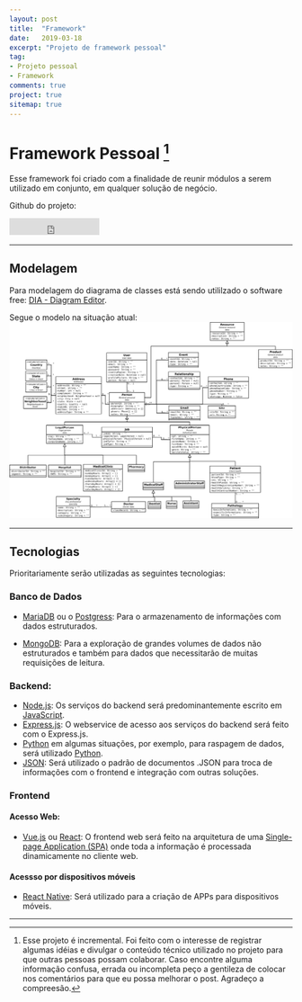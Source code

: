 ```yaml
---
layout: post
title:  "Framework"
date:   2019-03-18
excerpt: "Projeto de framework pessoal"
tag: 
- Projeto pessoal
- Framework
comments: true
project: true
sitemap: true
---
```


# Framework Pessoal [^bignote]

Esse framework foi criado com a finalidade de reunir módulos a serem utilizado em conjunto, em qualquer solução de negócio.

Github do projeto:
<iframe src="https://ghbtns.com/github-btn.html?user=felipetavaresmelo&repo=framework&type=star&count=true&size=large" frameborder="0" scrolling="0" width="160px" height="30px"></iframe>

---

## Modelagem

Para modelagem do diagrama de classes está sendo utililzado o software free: [DIA - Diagram Editor](http://dia-installer.de/).

Segue o modelo na situação atual:
[![Diagrama de classes do projeto.](/assets/img/framework/2019-06-18_uml-class-diagram.png "Diagrama de classes do projeto")](https://raw.githubusercontent.com/felipetavaresmelo/felipetavaresmelo.github.io/master/assets/img/framework/2019-06-18_uml-class-diagram.png)

---

## Tecnologias

Prioritariamente serão utilizadas as seguintes tecnologias:

### Banco de Dados

- [MariaDB](https://mariadb.org/) ou o [Postgress](https://www.postgresql.org/): Para o armazenamento de informações com dados estruturados.

- [MongoDB](https://www.mongodb.com/): Para a exploração de grandes volumes de dados não estruturados e também para dados que necessitarão de muitas requisições de leitura.

### Backend:

- [Node.js](https://nodejs.org): Os serviços do backend será predominantemente escrito em [JavaScript](https://pt.wikipedia.org/wiki/JavaScript).
- [Express.js](https://expressjs.com): O webservice de acesso aos serviços do backend será feito com o Express.js.
- [Python](https://www.python.org/) em algumas situações, por exemplo, para raspagem de dados, será utilizado [Python](https://pt.wikipedia.org/wiki/Python).
- [JSON](https://pt.wikipedia.org/wiki/JSON): Será utilizado o padrão de documentos .JSON para troca de informações com o frontend e integração com outras soluções.

### Frontend

#### Acesso Web:

- [Vue.js](https://vuejs.org/) ou [React](https://reactjs.org/): O frontend web será feito na arquitetura de uma [Single-page Application (SPA)](https://pt.wikipedia.org/wiki/Aplicativo_de_p%C3%A1gina_%C3%BAnica) onde toda a informação é processada dinamicamente no cliente web.

#### Acessso por dispositivos móveis
- [React Native](https://facebook.github.io/react-native/): Será utilizado para a criação de APPs para dispositivos móveis.

---

[^bignote]: Esse projeto é incremental. Foi feito com o interesse de registrar algumas idéias e divulgar o conteúdo técnico utilizado no projeto para que outras pessoas possam colaborar.
    Caso encontre alguma informação confusa, errada ou incompleta peço a gentileza de colocar nos comentários para que eu possa melhorar o post.
    Agradeço a compreesão.